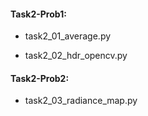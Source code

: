 #### Task2-Prob1:

- task2_01_average.py

- task2_02_hdr_opencv.py



#### Task2-Prob2:

- task2_03_radiance_map.py